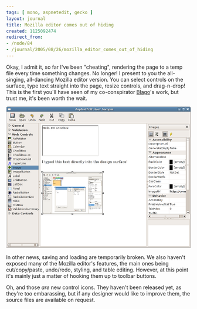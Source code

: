 ```yaml
---
tags: [ mono, aspnetedit, gecko ]
layout: journal
title: Mozilla editor comes out of hiding
created: 1125092474
redirect_from:
- /node/84
- /journal/2005/08/26/mozilla_editor_comes_out_of_hiding
---
```

Okay, I admit it, so far I've been "cheating", rendering the page to a temp file
every time something changes. No longer! I present to you the all-singing,
all-dancing Mozilla editor version. You can select controls on the surface, type
text straight into the page, resize controls, and drag-n-drop! This is the first
you'll have seen of my co-conspirator [Blago](http://www.dachev.com/blog)'s
work, but trust me, it's been worth the wait.<!--break-->

![Screenshot of the AspNetEdit designer](/files/images/MonoScreenshots/AspNetEdit3.png)

In other news, saving and loading are temporarily broken. We also haven't
exposed many of the Mozilla editor's features, the main ones being
cut/copy/paste, undo/redo, styling, and table editing. However, at this point
it's mainly just a matter of hooking them up to toolbar buttons.

Oh, and those _are_ new control icons. They haven't been released yet, as
they're too embarassing, but if any designer would like to improve them, the
source files are available on request.
